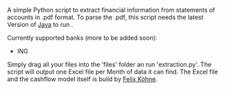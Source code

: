 A simple Python script to extract financial information from statements of accounts in .pdf format. To parse the .pdf, this script needs the latest Version of [Java](https://www.java.com/de/download/manual.jsp) to run .

Currently supported banks (more to be added soon):
- ING 

Simply drag all your files into the 'files' folder an run 'extraction.py'. The script will output one Excel file per Month of data it can find. 
The Excel file and the cashflow model itself is build by [Felix Köhne](https://www.linkedin.com/in/felix-k%C3%B6hne/).
